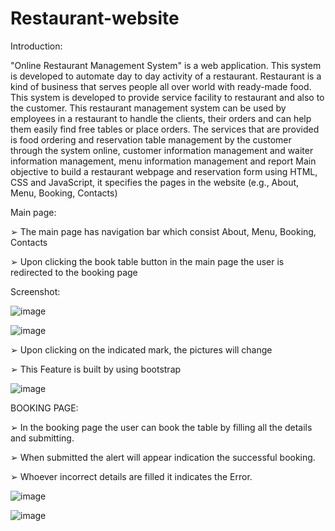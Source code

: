 # Restaurant-website
Introduction:

 "Online Restaurant Management System" is a web application. This system is
developed to automate day to day activity of a restaurant. Restaurant is a kind of business
that serves people all over world with ready-made food. This system is developed to
provide service facility to restaurant and also to the customer. This restaurant
management system can be used by employees in a restaurant to handle the clients, their
orders and can help them easily find free tables or place orders. The services that are
provided is food ordering and reservation table management by the customer through the
system online, customer information management and waiter information management,
menu information management and report
Main objective to build a restaurant webpage and reservation form using HTML, CSS and
JavaScript, it specifies the pages in the website (e.g., About, Menu, Booking, Contacts)

Main page:

➢ The main page has navigation bar which consist About, Menu, Booking, Contacts

➢ Upon clicking the book table button in the main page the user is redirected to the
booking page

Screenshot:

![image](https://github.com/bvsreyanth/Restaurant-website/assets/96385391/ec02a4d2-7c86-4eca-9528-f8e9ff43656a)

![image](https://github.com/bvsreyanth/Restaurant-website/assets/96385391/b91541e3-b556-4023-b682-03b3f6d57015)

➢ Upon clicking on the indicated mark, the pictures will change

➢ This Feature is built by using bootstrap 

![image](https://github.com/bvsreyanth/Restaurant-website/assets/96385391/578d4d5f-3a1a-40c2-b16b-3ae444ee76cc)

BOOKING PAGE:

➢ In the booking page the user can book the table by filling all the details and
submitting.

➢ When submitted the alert will appear indication the successful booking.

➢ Whoever incorrect details are filled it indicates the Error.

![image](https://github.com/bvsreyanth/Restaurant-website/assets/96385391/cea7ce7f-f5b5-4762-a5a0-511ae7023e48)

![image](https://github.com/bvsreyanth/Restaurant-website/assets/96385391/d2db9a8a-1167-49cf-8261-fa1b11381838)



